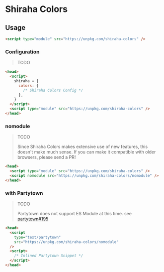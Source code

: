 # Shiraha Colors

## Usage

```html
<script type="module" src="https://unpkg.com/shiraha-colors" />
```

### Configuration

> TODO

```html
<head>
  <script>
    shiraha = {
      colors: {
        /* Shiraha Colors Config */
      },
    }
  </script>
  <script type="module" src="https://unpkg.com/shiraha-colors" />
</head>
```

### nomodule

> TODO
> 
> Since Shiraha Colors makes extensive use of new features, this doesn't make much sense. If you can make it compatible with older browsers, please send a PR!

```html
<head>
  <script type="module" src="https://unpkg.com/shiraha-colors" />
  <script nomodule src="https://unpkg.com/shiraha-colors/nomodule" />
</head>
```

### with Partytown

> TODO
>
> Partytown does not support ES Module at this time. see [partytown#195](https://github.com/BuilderIO/partytown/issues/195)

```html
<head>
  <script
    type="text/partytown"
    src="https://unpkg.com/shiraha-colors/nomodule"
  />
  <script>
    /* Inlined Partytown Snippet */
  </script>
</head>
```
